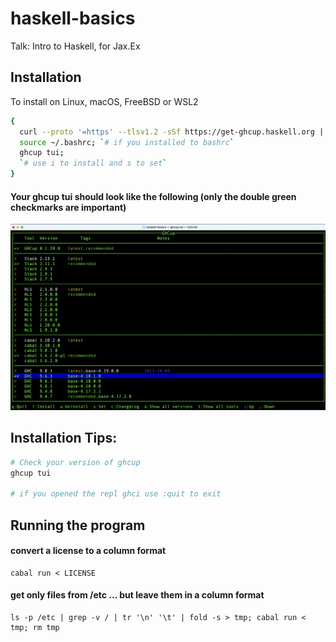 # haskell-basics
Talk: Intro to Haskell, for Jax.Ex

## Installation
To install on Linux, macOS, FreeBSD or WSL2
```bash 
{
  curl --proto '=https' --tlsv1.2 -sSf https://get-ghcup.haskell.org | sh;
  source ~/.bashrc; `# if you installed to bashrc`
  ghcup tui; 
  `# use i to install and s to set`
}
```

#### Your ghcup tui should look like the following (only the double green checkmarks are important)
![ghcup_tui_example](doc/ghcup_tui_example.png)


## Installation Tips:
```bash
# Check your version of ghcup
ghcup tui

# if you opened the repl ghci use :quit to exit

```

## Running the program

#### convert a license to a column format
```
cabal run < LICENSE
```

#### get only files from /etc ... but leave them in a column format
```
ls -p /etc | grep -v / | tr '\n' '\t' | fold -s > tmp; cabal run < tmp; rm tmp
```
